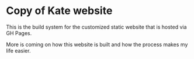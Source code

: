 # Copy of Kate website

This is the build system for the customized static website that is hosted via GH Pages.

More is coming on how this website is built and how the process makes my life easier.